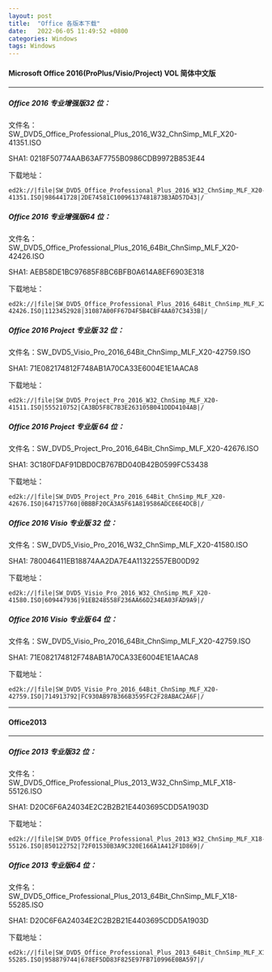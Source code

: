 ```yaml
---
layout: post
title:  "Office 各版本下载"
date:   2022-06-05 11:49:52 +0800
categories: Windows  
tags: Windows
---
```

#### Microsoft Office 2016(ProPlus/Visio/Project) VOL 简体中文版

---

##### Office 2016 专业增强版32 位：

文件名：SW_DVD5_Office_Professional_Plus_2016_W32_ChnSimp_MLF_X20-41351.ISO

SHA1: 0218F50774AAB63AF7755B0986CDB9972B853E44

下载地址：
```
ed2k://|file|SW_DVD5_Office_Professional_Plus_2016_W32_ChnSimp_MLF_X20-41351.ISO|986441728|2DE74581C10096137481873B3AD57D43|/
```

##### Office 2016 专业增强版64 位：

文件名：SW_DVD5_Office_Professional_Plus_2016_64Bit_ChnSimp_MLF_X20-42426.ISO

SHA1: AEB58DE1BC97685F8BC6BFB0A614A8EF6903E318

下载地址：
```
ed2k://|file|SW_DVD5_Office_Professional_Plus_2016_64Bit_ChnSimp_MLF_X20-42426.ISO|1123452928|31087A00FF67D4F5B4CBF4AA07C3433B|/
```
##### Office 2016 Project 专业版 32 位：

文件名：SW_DVD5_Visio_Pro_2016_64Bit_ChnSimp_MLF_X20-42759.ISO

SHA1: 71E082174812F748AB1A70CA33E6004E1E1AACA8

下载地址：
```
ed2k://|file|SW_DVD5_Project_Pro_2016_W32_ChnSimp_MLF_X20-41511.ISO|555210752|CA3BD5F8C7B3E263105B041DDD4104AB|/
```
##### Office 2016 Project 专业版 64 位：

文件名：SW_DVD5_Project_Pro_2016_64Bit_ChnSimp_MLF_X20-42676.ISO

SHA1: 3C180FDAF91DBD0CB767BD040B42B0599FC53438

下载地址：
```
ed2k://|file|SW_DVD5_Project_Pro_2016_64Bit_ChnSimp_MLF_X20-42676.ISO|647157760|0BBBF20CA3A5F61A819586ADCE6E4DCB|/
```
##### Office 2016 Visio 专业版 32 位：

文件名：SW_DVD5_Visio_Pro_2016_W32_ChnSimp_MLF_X20-41580.ISO

SHA1: 780046411EB18874AA2DA7E4A11322557EB00D92

下载地址：
```
ed2k://|file|SW_DVD5_Visio_Pro_2016_W32_ChnSimp_MLF_X20-41580.ISO|609447936|91EB248558F236AA66D234EA03FAD9A9|/
```
##### Office 2016 Visio 专业版 64 位：

文件名：SW_DVD5_Visio_Pro_2016_64Bit_ChnSimp_MLF_X20-42759.ISO

SHA1: 71E082174812F748AB1A70CA33E6004E1E1AACA8

下载地址：
```
ed2k://|file|SW_DVD5_Visio_Pro_2016_64Bit_ChnSimp_MLF_X20-42759.ISO|714913792|FC930AB97B366B3595FC2F28ABAC2A6F|/
```
---
#### Office2013
---
##### Office 2013 专业版32 位：

文件名：SW_DVD5_Office_Professional_Plus_2013_W32_ChnSimp_MLF_X18-55126.ISO

SHA1: D20C6F6A24034E2C2B2B21E4403695CDD5A1903D

下载地址：
```
ed2k://|file|SW_DVD5_Office_Professional_Plus_2013_W32_ChnSimp_MLF_X18-55126.ISO|850122752|72F01530B3A9C320E166A1A412F1D869|/
```

##### Office 2013 专业版64 位：

文件名：SW_DVD5_Office_Professional_Plus_2013_64Bit_ChnSimp_MLF_X18-55285.ISO

SHA1: D20C6F6A24034E2C2B2B21E4403695CDD5A1903D

下载地址：
```
ed2k://|file|SW_DVD5_Office_Professional_Plus_2013_64Bit_ChnSimp_MLF_X18-55285.ISO|958879744|678EF5DD83F825E97FB710996E0BA597|/
```